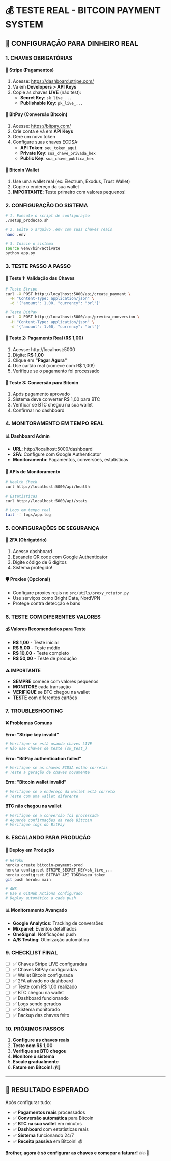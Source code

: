 # 💰 **TESTE REAL - BITCOIN PAYMENT SYSTEM**

## 🚀 **CONFIGURAÇÃO PARA DINHEIRO REAL**

### **1. CHAVES OBRIGATÓRIAS**

#### **🔑 Stripe (Pagamentos)**
1. Acesse: https://dashboard.stripe.com/
2. Vá em **Developers > API Keys**
3. Copie as chaves **LIVE** (não test):
   - **Secret Key**: `sk_live_...`
   - **Publishable Key**: `pk_live_...`

#### **🔑 BitPay (Conversão Bitcoin)**
1. Acesse: https://bitpay.com/
2. Crie conta e vá em **API Keys**
3. Gere um novo token
4. Configure suas chaves ECDSA:
   - **API Token**: `seu_token_aqui`
   - **Private Key**: `sua_chave_privada_hex`
   - **Public Key**: `sua_chave_publica_hex`

#### **🔑 Bitcoin Wallet**
1. Use uma wallet real (ex: Electrum, Exodus, Trust Wallet)
2. Copie o endereço da sua wallet
3. **IMPORTANTE**: Teste primeiro com valores pequenos!

### **2. CONFIGURAÇÃO DO SISTEMA**

```bash
# 1. Execute o script de configuração
./setup_producao.sh

# 2. Edite o arquivo .env com suas chaves reais
nano .env

# 3. Inicie o sistema
source venv/bin/activate
python app.py
```

### **3. TESTE PASSO A PASSO**

#### **🧪 Teste 1: Validação das Chaves**
```bash
# Teste Stripe
curl -X POST http://localhost:5000/api/create_payment \
  -H "Content-Type: application/json" \
  -d '{"amount": 1.00, "currency": "brl"}'

# Teste BitPay
curl -X POST http://localhost:5000/api/preview_conversion \
  -H "Content-Type: application/json" \
  -d '{"amount": 1.00, "currency": "brl"}'
```

#### **🧪 Teste 2: Pagamento Real (R$ 1,00)**
1. Acesse: http://localhost:5000
2. Digite: **R$ 1,00**
3. Clique em **"Pagar Agora"**
4. Use cartão real (comece com R$ 1,00!)
5. Verifique se o pagamento foi processado

#### **🧪 Teste 3: Conversão para Bitcoin**
1. Após pagamento aprovado
2. Sistema deve converter R$ 1,00 para BTC
3. Verificar se BTC chegou na sua wallet
4. Confirmar no dashboard

### **4. MONITORAMENTO EM TEMPO REAL**

#### **📊 Dashboard Admin**
- **URL**: http://localhost:5000/dashboard
- **2FA**: Configure com Google Authenticator
- **Monitoramento**: Pagamentos, conversões, estatísticas

#### **📱 APIs de Monitoramento**
```bash
# Health Check
curl http://localhost:5000/api/health

# Estatísticas
curl http://localhost:5000/api/stats

# Logs em tempo real
tail -f logs/app.log
```

### **5. CONFIGURAÇÕES DE SEGURANÇA**

#### **🔐 2FA (Obrigatório)**
1. Acesse dashboard
2. Escaneie QR code com Google Authenticator
3. Digite código de 6 dígitos
4. Sistema protegido!

#### **🛡️ Proxies (Opcional)**
- Configure proxies reais no `src/utils/proxy_rotator.py`
- Use serviços como Bright Data, NordVPN
- Protege contra detecção e bans

### **6. TESTE COM DIFERENTES VALORES**

#### **💰 Valores Recomendados para Teste**
- **R$ 1,00** - Teste inicial
- **R$ 5,00** - Teste médio
- **R$ 10,00** - Teste completo
- **R$ 50,00** - Teste de produção

#### **⚠️ IMPORTANTE**
- **SEMPRE** comece com valores pequenos
- **MONITORE** cada transação
- **VERIFIQUE** se BTC chegou na wallet
- **TESTE** com diferentes cartões

### **7. TROUBLESHOOTING**

#### **❌ Problemas Comuns**

**Erro: "Stripe key invalid"**
```bash
# Verifique se está usando chaves LIVE
# Não use chaves de teste (sk_test_)
```

**Erro: "BitPay authentication failed"**
```bash
# Verifique se as chaves ECDSA estão corretas
# Teste a geração de chaves novamente
```

**Erro: "Bitcoin wallet invalid"**
```bash
# Verifique se o endereço da wallet está correto
# Teste com uma wallet diferente
```

**BTC não chegou na wallet**
```bash
# Verifique se a conversão foi processada
# Aguarde confirmações da rede Bitcoin
# Verifique logs do BitPay
```

### **8. ESCALANDO PARA PRODUÇÃO**

#### **🚀 Deploy em Produção**
```bash
# Heroku
heroku create bitcoin-payment-prod
heroku config:set STRIPE_SECRET_KEY=sk_live_...
heroku config:set BITPAY_API_TOKEN=seu_token
git push heroku main

# AWS
# Use o GitHub Actions configurado
# Deploy automático a cada push
```

#### **📊 Monitoramento Avançado**
- **Google Analytics**: Tracking de conversões
- **Mixpanel**: Eventos detalhados
- **OneSignal**: Notificações push
- **A/B Testing**: Otimização automática

### **9. CHECKLIST FINAL**

- [ ] ✅ Chaves Stripe LIVE configuradas
- [ ] ✅ Chaves BitPay configuradas
- [ ] ✅ Wallet Bitcoin configurada
- [ ] ✅ 2FA ativado no dashboard
- [ ] ✅ Teste com R$ 1,00 realizado
- [ ] ✅ BTC chegou na wallet
- [ ] ✅ Dashboard funcionando
- [ ] ✅ Logs sendo gerados
- [ ] ✅ Sistema monitorado
- [ ] ✅ Backup das chaves feito

### **10. PRÓXIMOS PASSOS**

1. **Configure as chaves reais**
2. **Teste com R$ 1,00**
3. **Verifique se BTC chegou**
4. **Monitore o sistema**
5. **Escale gradualmente**
6. **Fature em Bitcoin!** 💰🚀

---

## 🎯 **RESULTADO ESPERADO**

Após configurar tudo:
- ✅ **Pagamentos reais** processados
- ✅ **Conversão automática** para Bitcoin
- ✅ **BTC na sua wallet** em minutos
- ✅ **Dashboard** com estatísticas reais
- ✅ **Sistema** funcionando 24/7
- ✅ **Receita passiva** em Bitcoin! 💰

**Brother, agora é só configurar as chaves e começar a faturar!** 🔥💥🚀
